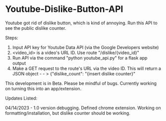 # Youtube-Dislike-Button-API

Youtube got rid of dislike button, which is kind of annoying. Run this API to see the public dislike counter.

Steps:

1. Input API key for Youtube Data API (via the Google Developers website)
2. <video_id> is a video's URL ID. Use route "/dislike/{video_id}"
3. Run API via the command "python youtube_api.py" for a flask app output
4. Make a GET request to the route's URL via the video ID. This will return a JSON object - - > {"dislike_count": "{insert dislike counter}"



This development is in Beta. Please be mindful of bugs. Currently working on turning this into an app/extension. 


Updates Listed:

04/14/2023 - 1.0 version debugging. Defined chrome extension. Working on formatting/installation, but dislike counter should be working. 
